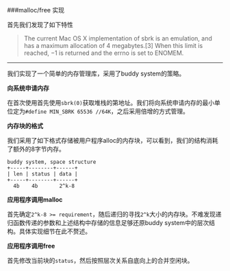 ###malloc/free 实现

首先我们发现了如下特性

> The current Mac OS X implementation of sbrk is an emulation, and has a maximum allocation of 4 megabytes.[3] When this limit is reached, −1 is returned and the errno is set to ENOMEM.

----
我们实现了一个简单的内存管理库，采用了buddy system的策略。

**向系统申请内存**

在首次使用首先使用`sbrk(0)`获取堆栈的第地址。我们将向系统申请内存的最小单位定为`#define MIN_SBRK 65536 //64K`，之后采用倍增的方式管理。

**内存块的格式**

我们采用了如下格式存储被用户程序alloc的内存块，可以看到，我们的结构消耗了额外的8字节内存。

```
buddy system, space structure
+-----+--------+------+
| len | status | data |
+-----+--------+------+
  4b    4b       2^k-8

```

**应用程序调用malloc**

首先确定`2^k-8 >= requirement`，随后递归的寻找`2^k`大小的内存块。不难发现递归函数传递的参数和上述结构中存储的信息足够还原buddy system中的层次结构。具体实现细节在此不赘述。

**应用程序调用free**

首先修改当前块的`status`，然后按照层次关系自底向上的合并空闲块。